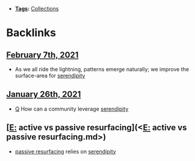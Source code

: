 - **[Tags](<Tags.md>):** [Collections](<Collections.md>)

# Backlinks
## [February 7th, 2021](<February 7th, 2021.md>)
- As we all ride the lightning, patterns emerge naturally; we improve the surface-area for [serendipity](<serendipity.md>)

## [January 26th, 2021](<January 26th, 2021.md>)
- [Q](<Q.md>) How can a community leverage [serendipity](<serendipity.md>)

## [[E:](<[E:.md>) active vs passive resurfacing](<[E:](<E:.md>) active vs passive resurfacing.md>)
- [passive resurfacing](<passive resurfacing.md>) relies on [serendipity](<serendipity.md>)

